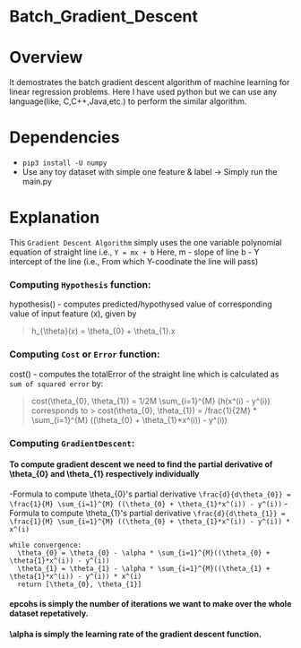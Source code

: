 # Batch_Gradient_Descent

# Overview
It demostrates the batch gradient descent algorithm of machine learning for linear regression problems.
Here I have used python but we can use any language(like, C,C++,Java,etc.) to perform the similar algorithm.

# Dependencies
- `pip3 install -U numpy`
- Use any toy dataset with simple one feature & label
-> Simply run the main.py

# Explanation
This `Gradient Descent Algorithm` simply uses the one variable polynomial equation of straight line i.e., `Y = mx + b`
Here, m - slope of line
      b - Y intercept of the line (i.e., From which Y-coodinate the line will pass)
      
### Computing `Hypothesis` function:
hypothesis() - computes predicted/hypothysed value of corresponding value of input feature (x), given by
> h_{\theta}(x) = \theta_{0} + \theta_{1}.x

### Computing `Cost` or `Error` function:
cost() - computes the totalError of the straight line which is calculated as `sum of squared error` by:
> cost(\theta_{0}, \theta_{1}) = 1/2M \sum_{i=1}^{M} (h(x^(i) - y^(i))
corresponds to > cost(\theta_{0}, \theta_{1}) = /frac{1}{2M} * \sum_{i=1}^{M} ((\theta_{0} + \theta_{1}*x^(i)) - y^(i))

### Computing `GradientDescent`:
#### To compute gradient descent we need to find the partial derivative of \theta_{0} and \theta_{1} respectively individually
-Formula to compute \theta_{0}'s partial derivative `\frac{d}{d\theta_{0}} = \frac{1}{M} \sum_{i=1}^{M} ((\theta_{0} + \theta_{1}*x^(i)) - y^(i))`
-Formula to compute \theta_{1}'s partial derivative `\frac{d}{d\theta_{1}} = \frac{1}{M} \sum_{i=1}^{M} ((\theta_{0} + \theta_{1}*x^(i)) - y^(i)) * x^(i)`
```
while convergence:
  \theta_{0} = \theta_{0} - \alpha * \sum_{i=1}^{M}((\theta_{0} + \theta{1}*x^(i)) - y^(i))
  \theta_{1} = \theta_{1} - \alpha * \sum_{i=1}^{M}((\theta_{1} + \theta{1}*x^(i)) - y^(i)) * x^(i)
  return [\theta_{0}, \theta_{1}]
```
#### epcohs is simply the number of iterations we want to make over the whole dataset repetatively.
#### \alpha is simply the learning rate of the gradient descent function.
